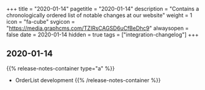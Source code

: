 +++
title = "2020-01-14"
pagetitle = "2020-01-14"
description = "Contains a chronologically ordered list of notable changes at our website"
weight = 1
icon = "fa-cube"
svgicon = "https://media.graphcms.com/TZIRsCAGSD6uCfBeDhc9"
alwaysopen = false
date = 2020-01-14
hidden = true
tags = ["integration-changelog"]
+++

## 2020-01-14
{{% release-notes-container type="a" %}}
- OrderList development
{{% /release-notes-container %}}